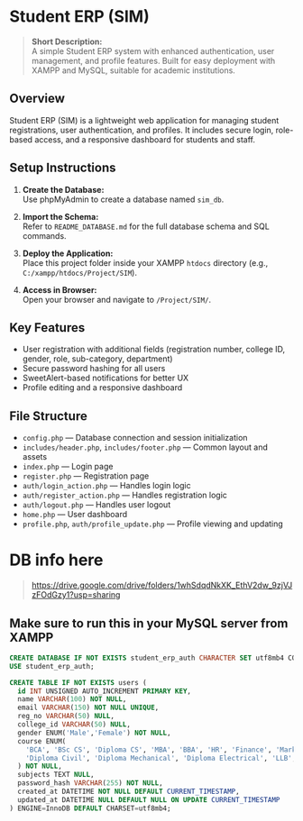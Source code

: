 # Student ERP (SIM)

> **Short Description:**  
> A simple Student ERP system with enhanced authentication, user management, and profile features. Built for easy deployment with XAMPP and MySQL, suitable for academic institutions.

## Overview

Student ERP (SIM) is a lightweight web application for managing student registrations, user authentication, and profiles. It includes secure login, role-based access, and a responsive dashboard for students and staff.

## Setup Instructions

1. **Create the Database:**  
   Use phpMyAdmin to create a database named `sim_db`.

2. **Import the Schema:**  
   Refer to `README_DATABASE.md` for the full database schema and SQL commands.

3. **Deploy the Application:**  
   Place this project folder inside your XAMPP `htdocs` directory (e.g., `C:/xampp/htdocs/Project/SIM`).

4. **Access in Browser:**  
   Open your browser and navigate to `/Project/SIM/`.

## Key Features

- User registration with additional fields (registration number, college ID, gender, role, sub-category, department)
- Secure password hashing for all users
- SweetAlert-based notifications for better UX
- Profile editing and a responsive dashboard

## File Structure

- `config.php` — Database connection and session initialization
- `includes/header.php`, `includes/footer.php` — Common layout and assets
- `index.php` — Login page
- `register.php` — Registration page
- `auth/login_action.php` — Handles login logic
- `auth/register_action.php` — Handles registration logic
- `auth/logout.php` — Handles user logout
- `home.php` — User dashboard
- `profile.php`, `auth/profile_update.php` — Profile viewing and updating

# DB info here
> https://drive.google.com/drive/folders/1whSdqdNkXK_EthV2dw_9zjVJzFOdGzy1?usp=sharing

## Make sure to run this in your MySQL server from XAMPP
```sql
CREATE DATABASE IF NOT EXISTS student_erp_auth CHARACTER SET utf8mb4 COLLATE utf8mb4_general_ci;
USE student_erp_auth;

CREATE TABLE IF NOT EXISTS users (
  id INT UNSIGNED AUTO_INCREMENT PRIMARY KEY,
  name VARCHAR(100) NOT NULL,
  email VARCHAR(150) NOT NULL UNIQUE,
  reg_no VARCHAR(50) NULL,
  college_id VARCHAR(50) NULL,
  gender ENUM('Male','Female') NOT NULL,
  course ENUM(
    'BCA', 'BSc CS', 'Diploma CS', 'MBA', 'BBA', 'HR', 'Finance', 'Marketing',
    'Diploma Civil', 'Diploma Mechanical', 'Diploma Electrical', 'LLB', 'BA LLB'
  ) NOT NULL,
  subjects TEXT NULL,
  password_hash VARCHAR(255) NOT NULL,
  created_at DATETIME NOT NULL DEFAULT CURRENT_TIMESTAMP,
  updated_at DATETIME NULL DEFAULT NULL ON UPDATE CURRENT_TIMESTAMP
) ENGINE=InnoDB DEFAULT CHARSET=utf8mb4;
```